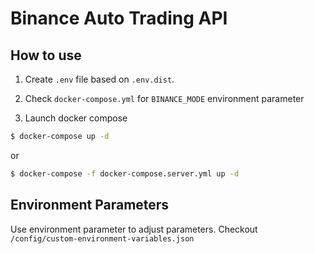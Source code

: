# Binance Auto Trading API

## How to use

1. Create `.env` file based on `.env.dist`.

2. Check `docker-compose.yml` for `BINANCE_MODE` environment parameter

3. Launch docker compose

```bash
$ docker-compose up -d
```

or

```bash
$ docker-compose -f docker-compose.server.yml up -d
```

## Environment Parameters

Use environment parameter to adjust parameters. Checkout `/config/custom-environment-variables.json`

